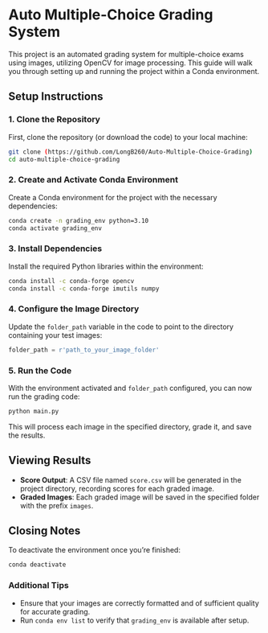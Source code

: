 
# Auto Multiple-Choice Grading System

This project is an automated grading system for multiple-choice exams using images, utilizing OpenCV for image processing. This guide will walk you through setting up and running the project within a Conda environment.

## Setup Instructions

### 1. Clone the Repository
First, clone the repository (or download the code) to your local machine:
```bash
git clone (https://github.com/LongB260/Auto-Multiple-Choice-Grading)
cd auto-multiple-choice-grading
```

### 2. Create and Activate Conda Environment
Create a Conda environment for the project with the necessary dependencies:

```bash
conda create -n grading_env python=3.10
conda activate grading_env
```

### 3. Install Dependencies
Install the required Python libraries within the environment:

```bash
conda install -c conda-forge opencv
conda install -c conda-forge imutils numpy
```

### 4. Configure the Image Directory
Update the `folder_path` variable in the code to point to the directory containing your test images:
```python
folder_path = r'path_to_your_image_folder'
```

### 5. Run the Code
With the environment activated and `folder_path` configured, you can now run the grading code:

```bash
python main.py
```

This will process each image in the specified directory, grade it, and save the results.

## Viewing Results

- **Score Output**: A CSV file named `score.csv` will be generated in the project directory, recording scores for each graded image.
- **Graded Images**: Each graded image will be saved in the specified folder with the prefix `images`.
  
## Closing Notes

To deactivate the environment once you’re finished:
```bash
conda deactivate
```

### Additional Tips
- Ensure that your images are correctly formatted and of sufficient quality for accurate grading.
- Run `conda env list` to verify that `grading_env` is available after setup.
